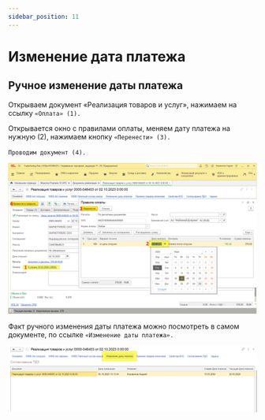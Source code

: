 ```yaml
---
sidebar_position: 11
---
```


# Изменение дата платежа

## Ручное изменение даты платежа
Открываем документ «Реализация товаров и услуг», нажимаем на ссылку `«Оплата» (1).`

Открывается окно с правилами оплаты, меняем дату платежа на нужную (2), нажимаем кнопку `«Перенести» (3).`

`Проводим документ (4).`

![](./img/ruchnoe-izmenenie-daty-platezha/Aspose.Words.82f36c2a-f40d-43f0-9d96-388e292b03a8.001.png)

Факт ручного изменения даты платежа можно посмотреть в самом документе, по ссылке `«Изменение даты платежа».`

![](./img/ruchnoe-izmenenie-daty-platezha/Aspose.Words.82f36c2a-f40d-43f0-9d96-388e292b03a8.002.png)
